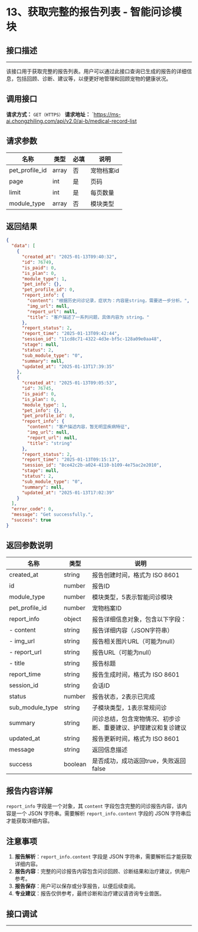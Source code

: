 # 13、获取完整的报告列表 - 智能问诊模块

## 接口描述
---
该接口用于获取完整的报告列表。用户可以通过此接口查询已生成的报告的详细信息，包括回顾、诊断、建议等，以便更好地管理和回顾宠物的健康状况。

## 调用接口
**请求方式：** `GET（HTTPS）`
**请求地址：** `https://ms-ai.chongzhiling.com/api/v2.0/ai-b/medical-record-list

## 请求参数

| 名称      | 类型    | 必填 | 说明     |
| --------- |-------|----|--------|
| pet_profile_id     | array | 否  | 宠物档案id |
| page | int   | 是  | 页码     |
| limit | int   | 是  | 每页数量   |
| module_type | array   | 否  | 模块类型   |


## 返回结果
```json
{
  "data": [
    {
      "created_at": "2025-01-13T09:40:32",
      "id": 76749,
      "is_paid": 0,
      "is_plan": 0,
      "module_type": 1,
      "pet_info": {},
      "pet_profile_id": 0,
      "report_info": {
        "content": "根据历史问诊记录，症状为：内容是string，需要进一步分析。",
        "img_url": null,
        "report_url": null,
        "title": "客户描述了一系列问题，具体内容为 string。"
      },
      "report_status": 2,
      "report_time": "2025-01-13T09:42:44",
      "session_id": "11cd8c71-4322-4d3e-bf5c-128a09e0aa48",
      "stage": null,
      "status": 2,
      "sub_module_type": "0",
      "summary": null,
      "updated_at": "2025-01-13T17:39:35"
    },
    {
      "created_at": "2025-01-13T09:05:53",
      "id": 76745,
      "is_paid": 0,
      "is_plan": 0,
      "module_type": 1,
      "pet_info": {},
      "pet_profile_id": 0,
      "report_info": {
        "content": "客户描述内容，暂无明显疾病特征",
        "img_url": null,
        "report_url": null,
        "title": "string"
      },
      "report_status": 2,
      "report_time": "2025-01-13T09:15:13",
      "session_id": "8ce42c2b-a024-4110-b109-4e75ac2e2010",
      "stage": null,
      "status": 2,
      "sub_module_type": "0",
      "summary": null,
      "updated_at": "2025-01-13T17:02:39"
    }
  ],
  "error_code": 0,
  "message": "Get successfully.",
  "success": true
}
```

## 返回参数说明
| 名称              | 类型   | 说明                                         |
|-------------------|--------|----------------------------------------------|
| created_at        | string | 报告创建时间，格式为 ISO 8601                 |
| id                | number | 报告ID                                       |
| module_type       | number | 模块类型，5表示智能问诊模块                   |
| pet_profile_id    | number | 宠物档案ID                                   |
| report_info       | object | 报告详细信息对象，包含以下字段：                 |
| - content         | string | 报告详细内容（JSON字符串）                     |
| - img_url         | string | 报告相关图片URL（可能为null）                  |
| - report_url      | string | 报告URL（可能为null）                          |
| - title           | string | 报告标题                                     |
| report_time       | string | 报告生成时间，格式为 ISO 8601                 |
| session_id        | string | 会话ID                                       |
| status            | number | 报告状态，2表示已完成                         |
| sub_module_type   | string | 子模块类型，1表示常规问诊                     |
| summary           | string | 问诊总结，包含宠物情况、初步诊断、重要建议、护理建议和复诊建议 |
| updated_at        | string | 报告更新时间，格式为 ISO 8601                 |
| message           | string | 返回信息描述                                 |
| success           | boolean| 是否成功，成功返回true，失败返回false         |

## 报告内容详解
`report_info` 字段是一个对象，其 `content` 字段包含完整的问诊报告内容，该内容是一个 JSON 字符串。需要解析 `report_info.content` 字段的 JSON 字符串后才能获取详细内容。

## 注意事项
1. **报告解析**：`report_info.content` 字段是 JSON 字符串，需要解析后才能获取详细内容。
2. **报告内容**：完整的问诊报告内容包含问诊回顾、诊断结果和治疗建议，供用户参考。
3. **报告保存**：用户可以保存或分享报告，以便后续查阅。
4. **专业建议**：报告仅供参考，最终诊断和治疗建议请咨询专业兽医。
## 接口调试
---
<script setup>
import SwaggerUI from '../../../../src/components/SwaggerUI.vue'
</script>
<ClientOnly>
  <SwaggerUI
    tag="medical-record-list"
    type="get"
    path="/medical-record-list"
  />
</ClientOnly>